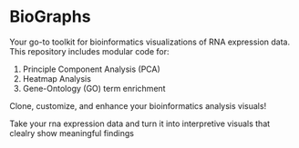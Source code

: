 # BioGraphs
Your go-to toolkit for bioinformatics visualizations of RNA expression data. This repository includes modular code for: 
1. Principle Component Analysis (PCA)
2. Heatmap Analysis
3. Gene-Ontology (GO) term enrichment

Clone, customize, and enhance your bioinformatics analysis visuals!

Take your rna expression data and turn it into interpretive visuals that clealry show meaningful findings
